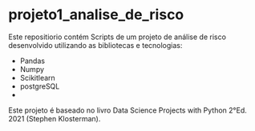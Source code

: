 # projeto1_analise_de_risco
<p>Este repositiorio contém Scripts de um projeto de análise de risco desenvolvido utilizando as bibliotecas e tecnologias:
<ul>
  <li>Pandas</li>
  <li>Numpy</li>
  <li>Scikitlearn</li>
  <li>postgreSQL</li>
  <li><Psycopg2</li>
  
</ul>

<p> Este projeto é baseado no livro Data Science Projects with Python 2°Ed. 2021 (Stephen Klosterman).
